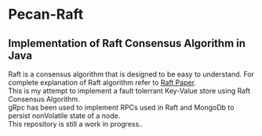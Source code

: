 # Pecan-Raft
## Implementation of Raft Consensus Algorithm in Java
Raft is a consensus algorithm that is designed to be easy to understand.
For complete explanation of Raft algorithm refer to [Raft Paper](https://raft.github.io/raft.pdf).  
This is my attempt to implement a fault tolerrant Key-Value store using Raft Consensus Algorithm.  
gRpc has been used to implement RPCs used in Raft and MongoDb to persist nonVolatile state of a node.  
This repository is still a work in progress..
